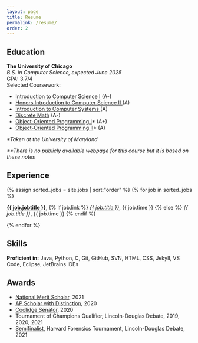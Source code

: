 ```yaml
---
layout: page
title: Resume
permalink: /resume/
order: 2
---
```

<h2>Education</h2>
<b>The University of Chicago</b>
<br>
<i>B.S. in Computer Science, expected June 2025</i>
<br>
GPA: 3.7/4
<br>
Selected Coursework: 
<ul>
	<li> <a href="https://people.cs.uchicago.edu/~timng/151/a21/"> Introduction to Computer Science I </a> (A-)</li>
	<li> <a href="http://collegecatalog.uchicago.edu/thecollege/computerscience/#courseinventory"> Honors Introduction to Computer Science II </a> (A)</li>
	<li> <a href="https://sites.google.com/site/cs154uchicago/main/logisticsfaqs"> Introduction to Computer Systems </a> (A)</li>
	<li> <a href="http://cmsc-27100.cs.uchicago.edu/2018-winter/"> Discrete Math</a> (A-)</li>
	<li> <a href="https://www.cs.umd.edu/class/fall2020/cmsc131-010X-030X/"> Object-Oriented Programming I</a>* (A+)</li>
	<li> <a href="https://www.cs.umd.edu/class/spring2021/cmsc132-01XX/"> Object-Oriented Programming II</a>* (A)</li>
	
</ul>
<i>*Taken at the University of Maryland</i>

<i>**There is no publicly available webpage for this course but it is based on these notes</i>

<h2>Experience</h2>
{% assign sorted_jobs = site.jobs | sort:"order" %}
{% for job in sorted_jobs %}
  <p><a href="{{ job.url }}"><b>{{ job.jobtitle }}</b></a>,
  {% if job.link %}
  	<a href="{{ job.link }}"><i>{{ job.title }}</i></a>, {{ job.time }}
  {% else %}
  <i>{{ job.title }}</i>, {{ job.time }}
  {% endif %}
  </p>
{% endfor %}
<h2>Skills</h2>
<b>Proficient in:</b> Java, Python, C, Git, GitHub, SVN, HTML, CSS, Jekyll, VS Code, Eclipse, JetBrains IDEs
<h2>Awards</h2>
<ul>
	<li><a href="https://www.nationalmerit.org/s/1758/interior.aspx?sid=1758&gid=2&pgid=424">National Merit Scholar</a>, 2021</li>
	<li><a href="https://apstudents.collegeboard.org/awards-recognitions/ap-scholar-award">AP Scholar with Distinction</a>, 2020</li>
	<li><a href="https://coolidgescholars.org/senators/">Coolidge Senator</a>, 2020</li>
	<li>Tournament of Champions Qualifier, Lincoln-Douglas Debate, 2019, 2020, 2021</li>
	<li> <a href="https://www.tabroom.com/index/tourn/postings/entry_record.mhtml?tourn_id=16776&entry_id=3272280">Semifinalist</a>, Harvard Forensics Tournament, Lincoln-Douglas Debate, 2021</li>
</ul>
